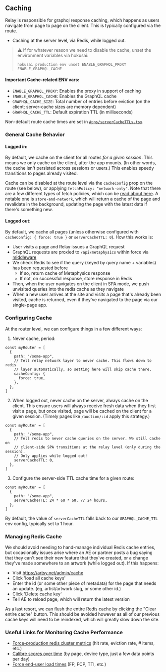 ## Caching

Relay is responsible for graphql response caching, which happens as users navigate from page to page on the client. This is typically configured via the route.

- Caching at the server level, via Redis, while logged out.

> ⚠️ If for whatever reason we need to disable the cache, unset the environment variables via hokusai:
>
> ```
> hokusai production env unset ENABLE_GRAPHQL_PROXY ENABLE_GRAPHQL_CACHE
> ```

#### Important Cache-related ENV vars:

- `ENABLE_GRAPHQL_PROXY`: Enables the proxy in support of caching
- `ENABLE_GRAPHQL_CACHE`: Enables the GraphQL cache
- `GRAPHQL_CACHE_SIZE`: Total number of entries before eviction (on the client; server-cache sizes are memory dependent)
- `GRAPHQL_CACHE_TTL`: Default expiration TTL (in milliseconds)

Non-default route cache times are set in [`Apps/serverCacheTTLs.tsx`](src/Apps/serverCacheTTLs.tsx).

### General Cache Behavior

#### Logged in:

By default, we cache on the client for all routes _for a given session_. This means we only cache on the client, after the app mounts. (In other words, the cache isn't persisted across sessions or users.) This enables speedy transitions to pages already visited.

Cache can be disabled at the route level via the `cacheConfig` prop on the route (see below), or applying `fetchPolicy: "network-only"`. Note that there are a few different types of fetch policies, which can be [read about here](https://relay.dev/docs/guided-tour/reusing-cached-data/fetch-policies/). A notable one is `store-and-network`, which will return a cache of the page and revalidate in the background, updating the page with the latest data if there's something new.

#### Logged out:

By default, we cache all pages (unless otherwise configured with `cacheConfig: { force: true }` or `serverCacheTTL: 0`). How this works is:

- User visits a page and Relay issues a GraphQL request
- GraphQL requests are proxied to `/api/metaphysics` within force via [middleware](https://github.com/artsy/force/blob/main/src/Server/middleware/graphqlProxyMiddleware.ts)
- We check Redis to see if the query (keyed by query name + variables) has been requested before
  - If so, return cache of Metaphysics response
  - If not, on successful response, store response in Redis
- Then, when the user navigates on the client in SPA mode, we push unvisited queries into the redis cache as they navigate
- When a new user arrives at the site and visits a page that's already been visited, cache is returned, even if they've navigated to the page via our single-page app.

### Configuring Cache

At the router level, we can configure things in a few different ways:

1. Never cache, period:

```tsx
const myRouter = [
  {
    path: "/some-app",
    // Tell relay network layer to never cache. This flows down to redis
    // layer automatically, so setting here will skip cache there.
    cacheConfig: {
      force: true,
    },
  },
]
```

2. When logged out, never cache on the server, always cache on the client. This ensure users will always receive fresh data when they first visit a page, but once visited, page will be cached on the client for a given session. (Timely pages like `/auction/:id` apply this strategy.)

```tsx
const myRouter = [
  {
    path: "/some-app",
    // Tell redis to never cache queries on the server. We still cache on
    // client-side SPA transitions at the relay level (only during the session).
    // Only applies while logged out!
    serverCacheTTL: 0,
  },
]
```

3. Configure the server-side TTL cache time for a given route:

```tsx
const myRouter = [
  {
    path: "/some-app",
    serverCacheTTL: 24 * 60 * 60, // 24 hours,
  },
]
```

By default, the value of `serverCacheTTL` falls back to our `GRAPHQL_CACHE_TTL` env config, typically set to 1 hour.

### Managing Redis Cache

We should avoid needing to hand-manage individual Redis cache entries, but occasionally issues arise where an AE or partner posts a bug saying that they can't see their new feature that they've created, or a change they've made somewhere to an artwork (while logged out). If this happens:

- Visit https://artsy.net/admin/cache
- Click 'load all cache keys'
- Enter the id (or some other piece of metadata) for the page that needs an update. (eg, artist/artwork slug, or some other id.)
- Click 'Delete cache key'
- Tell AE to reload page, which will return the latest version

As a last resort, we can flush the entire Redis cache by clicking the "Clear entire cache" button. This should be avoided however as all of our previous cache keys will need to be reindexed, which will greatly slow down the site.

### Useful Links for Monitoring Cache Performance

- [Force-production redis cluster metrics](https://us-east-1.console.aws.amazon.com/elasticache/home?region=us-east-1#/redis/force-production) (hit rate, eviction rate, # items, etc.)
- [Calibre scores over time](https://app.datadoghq.com/dashboard/qfh-2gu-td7/calibre-scores?fromUser=false&refresh_mode=sliding&view=spans&from_ts=1720285399034&to_ts=1722877399034&live=true) (by page, device type, just a few data points per day)
- [Force end-user load times](https://app.datadoghq.com/dashboard/dt4-sdd-r6r/force-load-times?fromUser=false&refresh_mode=sliding&view=spans&from_ts=1722272630753&to_ts=1722877430753&live=true) (FP, FCP, TTI, etc.)
